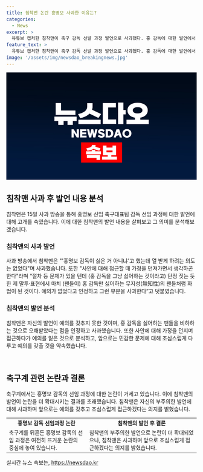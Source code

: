 ```yaml
---
title: 침착맨 논란 홍명보 사과한 이유는?
categories:
  - News
excerpt: >
  유튜브 캡처한 침착맨이 축구 감독 선발 과정 발언으로 사과했다. 홍 감독에 대한 발언에서 공격적인 표현을 쓴 것과 관련하여 실수를 인정하며 민감한 문제에 대한 조심을 약속했다. 축구 관련 이야기에 미숙함을 어필하는 발언이 잘못 해석되어 논란이 일었지만, 민감한 이야기에 대해서는 조심스럽게 다루겠다는 사과를 전했다. 최근 축구협회의 감독 선임 과정이 논란이 되면서 전 국가대표 선수들의 비판과 시민단체의 고발까지 이어지는 상황이다.
feature_text: >
  유튜브 캡처한 침착맨이 축구 감독 선발 과정 발언으로 사과했다. 홍 감독에 대한 발언에서 공격적인 표현을 쓴 것과 관련하여 실수를 인정하며 민감한 문제에 대한 조심을 약속했다. 축구 관련 이야기에 미숙함을 어필하는 발언이 잘못 해석되어 논란이 일었지만, 민감한 이야기에 대해서는 조심스럽게 다루겠다는 사과를 전했다. 최근 축구협회의 감독 선임 과정이 논란이 되면서 전 국가대표 선수들의 비판과 시민단체의 고발까지 이어지는 상황이다.
image: '/assets/img/newsdao_breakingnews.jpg'
---
```


<p><img src="/assets/img/newsdao_breakingnews.jpg" alt="flaretime 속보" /></p>

<h2 data-ke-size="size26">침착맨 사과 후 발언 내용 분석</h2>

<p>침착맨은 15일 사과 방송을 통해 홍명보 신임 축구대표팀 감독 선임 과정에 대한 발언에 대해 고개를 숙였습니다. 이에 대한 침착맨의 발언 내용을 살펴보고 그 의미를 분석해보겠습니다.</p>

<h3>침착맨의 사과 발언</h3>

<p>사과 방송에서 침착맨은 "'홍명보 감독이 싫은 거 아니냐'고 했는데 열 받게 하려는 의도는 없었다"며 사과했습니다. 또한 "사안에 대해 접근할 때 가정을 던져가면서 생각하곤 한다"라며 “절차 등 문제가 있을 텐데 (홍 감독을 그냥 싫어하는 것이라고) 단정 짓는 듯한 제 말투·표현에서 마치 (팬들이) 홍 감독만 싫어하는 무지성(無知性)의 팬들처럼 화법이 된 것이다. 예의가 없었다고 인정하고 그런 부분을 사과한다”고 덧붙였습니다.</p>

<h3>침착맨의 발언 분석</h3>

<p>침착맨은 자신의 발언이 예의를 갖추지 못한 것이며, 홍 감독을 싫어하는 팬들을 비하하는 것으로 오해받았다는 점을 인정하고 사과했습니다. 또한 사안에 대해 가정을 던지며 접근하다가 예의를 잃은 것으로 분석하고, 앞으로는 민감한 문제에 대해 조심스럽게 다루고 예의를 갖출 것을 약속했습니다.</p>

<p data-ke-size="size16">&nbsp;</p>

<h2 data-ke-size="size26">축구계 관련 논란과 결론</h2>

<p>축구계에서는 홍명보 감독의 선임 과정에 대한 논란이 거세고 있습니다. 이에 침착맨의 발언이 논란을 더 확대시키는 결과를 초래했습니다. 침착맨은 자신의 부주의한 발언에 대해 사과하며 앞으로는 예의를 갖추고 조심스럽게 접근하겠다는 의지를 밝혔습니다.</p>

<table>
    <tr>
        <td style="text-align: center; height: 17px;"><b>홍명보 감독 선임과정 논란</b></td>
        <td style="text-align: center; height: 17px;"><b>침착맨의 발언 후 결론</b></td>
    </tr>
    <tr>
        <td>축구계를 뒤흔든 홍명보 감독의 선임 과정은 여전히 뜨거운 논란의 중심에 놓여 있습니다.</td>
        <td>침착맨의 부주의한 발언으로 논란이 더 확대되었으나, 침착맨은 사과하며 앞으로 조심스럽게 접근하겠다는 의지를 밝혔습니다.</td>
    </tr>
</table>
실시간 뉴스 속보는, <a href="https://newsdao.kr" rel="dofollow">https://newsdao.kr</a>


